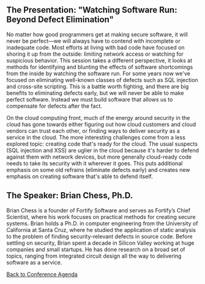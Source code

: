 ## The Presentation: "Watching Software Run: Beyond Defect Elimination"

No matter how good programmers get at making secure software, it will
never be perfect—we will always have to contend with incomplete or
inadequate code. Most efforts at living with bad code have focused on
shoring it up from the outside: limiting network access or watching for
suspicious behavior. This session takes a different perspective, it
looks at methods for identifying and blunting the effects of software
shortcomings from the inside by watching the software run. For some
years now we've focused on eliminating well-known classes of defects
such as SQL injection and cross-site scripting. This is a battle worth
fighting, and there are big benefits to eliminating defects early, but
we will never be able to make perfect software. Instead we must build
software that allows us to compensate for defects after the fact.

On the cloud computing front, much of the energy around security in the
cloud has gone towards either figuring out how cloud customers and cloud
vendors can trust each other, or finding ways to deliver security as a
service in the cloud. The more interesting challenges come from a less
explored topic: creating code that's ready for the cloud. The usual
suspects (SQL injection and XSS) are uglier in the cloud because it's
harder to defend against them with network devices, but more generally
cloud-ready code needs to take its security with it wherever it goes.
This puts additional emphasis on some old refrains (eliminate defects
early) and creates new emphasis on creating software that's able to
defend itself.

## The Speaker: Brian Chess, Ph.D.

Brian Chess is a founder of Fortify Software and serves as Fortify’s
Chief Scientist, where his work focuses on practical methods for
creating secure systems. Brian holds a Ph.D. in computer engineering
from the University of California at Santa Cruz, where he studied the
application of static analysis to the problem of finding
security-relevant defects in source code. Before settling on security,
Brian spent a decade in Silicon Valley working at huge companies and
small startups. He has done research on a broad set of topics, ranging
from integrated circuit design all the way to delivering software as a
service.

[Back to Conference
Agenda](http://www.owasp.org/index.php/Front_Range_OWASP_Conference_2010#tab=Agenda)
